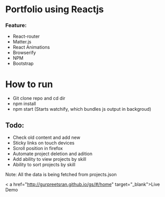 # Portfolio using Reactjs

### Feature:
- React-router
- Matter.js
- React Animations
- Browserify
- NPM
- Bootstrap
 
# How to run 
- Git clone repo and cd dir
- npm install
- npm start (Starts watchify, which bundles js output in backgroud)

## Todo:
- Check old content and add new
- Sticky links on touch devices
- Scroll position in firefox 
- Automate project deletion and adition
- Add ability to view projects by skill
- Ability to sort projects by skill

Note: All the data is being fetched from projects.json 

< a href="http://gurpreetsran.github.io/gs/#/home" target="_blank">Live Demo</a>
